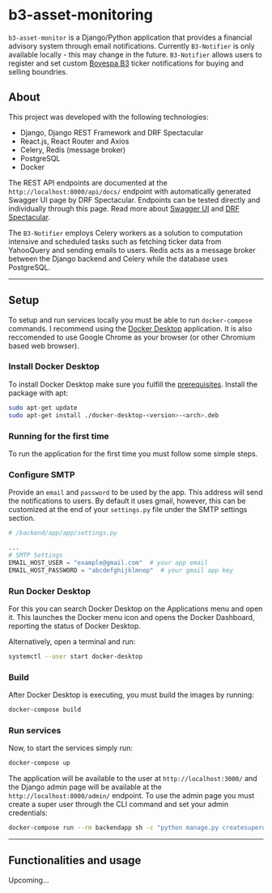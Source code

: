 # b3-asset-monitoring

`b3-asset-monitor` is a Django/Python application that provides a financial advisory system through email notifications. Currently `B3-Notifier` is only available locally - this may change in the future. `B3-Notifier` allows users to register and set custom [Bovespa B3](https://www.b3.com.br/) ticker notifications for buying and selling boundries.

## About

This project was developed with the following technologies:

- Django, Django REST Framework and DRF Spectacular
- React.js, React Router and Axios
- Celery, Redis (message broker)
- PostgreSQL
- Docker

The REST API endpoints are documented at the `http://localhost:8000/api/docs/` endpoint with automatically generated Swagger UI page by DRF Spectacular. Endpoints can be tested directly and individually through this page. Read more about [Swagger UI](https://swagger.io/tools/swagger-ui/) and [DRF Spectacular](https://drf-spectacular.readthedocs.io/en/latest/).

The `B3-Notifier` employs Celery workers as a solution to computation intensive and scheduled tasks such as fetching ticker data from YahooQuery and sending emails to users. Redis acts as a message broker between the Django backend and Celery while the database uses PostgreSQL.

---

## Setup

To setup and run services locally you must be able to run `docker-compose` commands. I recommend using the [Docker Desktop](https://docs.docker.com/desktop/) application.
It is also reccomended to use Google Chrome as your browser (or other Chromium based web browser).

### Install Docker Desktop

To install Docker Desktop make sure you fulfill the [prerequisites](https://docs.docker.com/desktop/install/ubuntu/#prerequisites). Install the package with apt:

```bash
sudo apt-get update
sudo apt-get install ./docker-desktop-<version>-<arch>.deb
```

### Running for the first time

To run the application for the first time you must follow some simple steps.

### Configure SMTP

Provide an `email` and `password` to be used by the app. This address will send the notifications to users. By default it uses gmail, however, this can be customized at the end of your `settings.py` file under the SMTP settings section.

```python
# /backend/app/app/settings.py

...
# SMTP Settings
EMAIL_HOST_USER = "example@gmail.com"  # your app email
EMAIL_HOST_PASSWORD = "abcdefghijklmnop"  # your gmail app key
```

### Run Docker Desktop

For this you can search Docker Desktop on the Applications menu and open it. This launches the Docker menu icon and opens the Docker Dashboard, reporting the status of Docker Desktop.

Alternatively, open a terminal and run:

```bash
systemctl --user start docker-desktop
```

### Build

After Docker Desktop is executing, you must build the images by running:

```bash
docker-compose build
```

### Run services

Now, to start the services simply run:

```bash
docker-compose up
```

The application will be available to the user at `http://localhost:3000/` and the Django admin page will be available at the `http://localhost:8000/admin/` endpoint. To use the admin page you must create a super user through the CLI command and set your admin credentials:

```bash
docker-compose run --rm backendapp sh -c "python manage.py createsuperuser"
```

---

## Functionalities and usage

Upcoming...
